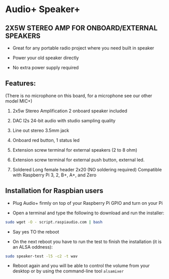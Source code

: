 <!--
---
name: RASPIAUDIO AUDIO+ SPEAKERS+
class: board
type: audio,io
formfactor: phat
manufacturer: RASPIAUDIO
description: An I2S digital to analog audio converter with 2X5W STEREO AMP FOR ONBOARD/EXTERNAL SPEAKERS
buy: https://raspiaudio.com
image: 'audioplus_speakerplus.png'
pincount: 40
eeprom: no
power:
  '1':
  '2':
ground:
  '6':
  '9':
  '14':
  '20':
  '25':
  '30':
  '34':
  '39':
pin:
  '12':
    name: I2S Clock
  '16':
    name: Button
    mode: input
    active: low
  '22':
    name: LED
    mode: output
    active: high
  '35':
    name: I2S WS
  '40':
    name: I2S Data
install:
  'devices':
  - 'i2s'
-->
# Audio+ Speaker+ 
## 2X5W STEREO AMP FOR ONBOARD/EXTERNAL SPEAKERS

* Great for any portable radio project where you need built in speaker

* Power your old speaker directly

* No extra power supply required

## Features:

(There is no microphone on this board, for a microphone see our other model MIC+)

1. 2x5w Stereo Amplification 2 onboard speaker included

2. DAC I2s 24-bit audio with studio sampling quality

3. Line out stereo 3.5mm jack

4. Onboard red button, 1 status led

5. Extension screw terminal for external speakers (2 to 8 ohm)

6. Extension screw terminal for external push button, external led.

7. Soldered Long female header 2x20 (NO soldering required) Compatible with Raspberry Pi 3, 2, B+, A+, and Zero

## Installation for Raspbian users

* Plug Audio+ firmly on top of your Raspberry Pi GPIO and turn on your Pi

* Open a terminal and type the following to download and run the installer:

```bash
sudo wget -O - script.raspiaudio.com | bash
```

* Say yes TO the reboot

* On the next reboot you have to run the test to finish the installation (it is an ALSA oddness):

```bash
sudo speaker-test -l5 -c2 -t wav
```

* Reboot again and you will be able to control the volume from your desktop or by using the command-line tool `alsamixer` 
